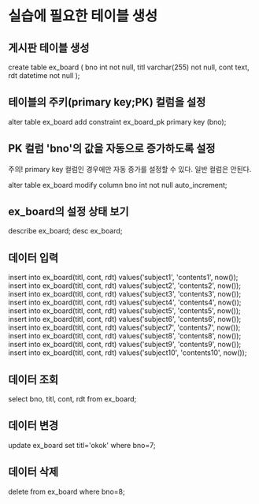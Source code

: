 # 실습에 필요한 테이블 생성

## 게시판 테이블 생성

create table ex_board (
    bno int not null,
    titl varchar(255) not null,
    cont text,
    rdt datetime not null
);


## 테이블의 주키(primary key;PK) 컬럼을 설정
alter table ex_board
 add constraint ex_board_pk primary key (bno);
 
## PK 컬럼 'bno'의 값을 자동으로 증가하도록 설정
주의! primary key 컬럼인 경우에만 자동 증가를 설정할 수 있다. 일반 컬럼은 안된다.


alter table ex_board
 modify column bno int not null auto_increment;

 
## ex_board의 설정 상태 보기
describe ex_board;
desc ex_board;

## 데이터 입력 
insert into ex_board(titl, cont, rdt) values('subject1', 'contents1', now());
insert into ex_board(titl, cont, rdt) values('subject2', 'contents2', now());
insert into ex_board(titl, cont, rdt) values('subject3', 'contents3', now());
insert into ex_board(titl, cont, rdt) values('subject4', 'contents4', now());
insert into ex_board(titl, cont, rdt) values('subject5', 'contents5', now());
insert into ex_board(titl, cont, rdt) values('subject6', 'contents6', now());
insert into ex_board(titl, cont, rdt) values('subject7', 'contents7', now());
insert into ex_board(titl, cont, rdt) values('subject8', 'contents8', now());
insert into ex_board(titl, cont, rdt) values('subject9', 'contents9', now());
insert into ex_board(titl, cont, rdt) values('subject10', 'contents10', now());

## 데이터 조회
select bno, titl, cont, rdt from ex_board;

## 데이터 변경
update ex_board set titl='okok' where bno=7;

## 데이터 삭제
delete from ex_board where bno=8;

